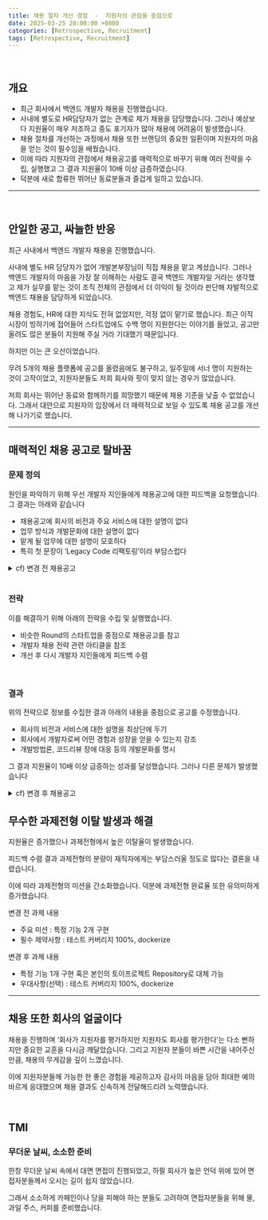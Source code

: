 ```yaml
---
title: 채용 절차 개선 경험  -  지원자의 관점을 중점으로
date: 2025-03-25 20:00:00 +0800
categories: [Retrospective, Recruitment]
tags: [Retrospective, Recruitment]    
---
```

<br>


## 개요

- 최근 회사에서 백엔드 개발자 채용을 진행했습니다.
- 사내에 별도로 HR담당자가 없는 관계로 제가 채용을 담당했습니다. 그러나 예상보다 지원율이 매우 저조하고 중도 포기자가 많아 채용에 어려움이 발생했습니다.
- 채용 절차를 개선하는 과정에서 채용 또한 브랜딩의 중요한 일환이며 지원자의 마음을 얻는 것이 필수임을 배웠습니다.
- 이에 따라 지원자의 관점에서 채용공고를 매력적으로 바꾸기 위해 여러 전략을 수립, 실행했고 그 결과 지원율이 10배 이상 급증하였습니다.
- 덕분에 새로 합류한 뛰어난 동료분들과 즐겁게 일하고 있습니다.

---

<br>

## 안일한 공고, 싸늘한 반응

최근 사내에서 백엔드 개발자 채용을 진행했습니다.

사내에 별도 HR 담당자가 없어 개발본부장님이 직접 채용을 맡고 계셨습니다. 그러나 백엔드 개발자의 마음을 가장 잘 이해하는 사람도 결국 백엔드 개발자일 거라는 생각했고 제가 실무를 맡는 것이 조직 전체의 관점에서 더 이익이 될 것이라 판단해 자발적으로 백엔드 채용을 담당하게 되었습니다.

채용 경험도, HR에 대한 지식도 전혀 없었지만, 걱정 없이 맡기로 했습니다. 최근 이직 시장이 빙하기에 접어들어 스타트업에도 수백 명이 지원한다는 이야기를 들었고, 공고만 올려도 많은 분들이 지원해 주실 거라 기대했기 때문입니다.

하지만 이는 큰 오산이었습니다.

무려 5개의 채용 플랫폼에 공고를 올렸음에도 불구하고, 일주일에 서너 명이 지원하는 것이 고작이었고, 지원자분들도 저희 회사와 핏이 맞지 않는 경우가 많았습니다.

저희 회사는 뛰어난 동료와 함께하기를 희망했기 때문에 채용 기준을 낮출 수 없었습니다. 그래서 대안으로 지원자의 입장에서 더 매력적으로 보일 수 있도록 채용 공고를 개선해 나가기로 했습니다.

---

## 매력적인 채용 공고로 탈바꿈

### 문제 정의

원인을 파악하기 위해 우선 개발자 지인들에게 채용공고에 대한 피드백을 요청했습니다. 그 결과는 아래와 같습니다

- 채용공고에 회사의 비전과 주요 서비스에 대한 설명이 없다
- 업무 방식과 개발문화에 대한 설명이 없다
- 맡게 될 업무에 대한 설명이 모호하다
- 특히 첫 문장이 ‘Legacy Code 리팩토링’이라 부담스럽다

<details>
<summary>cf) 변경 전 채용공고</summary>
<div markdown="1">

 
    
    **주요 업무 내용**
    
    • **Legacy Code 리팩토링**을 하고 있습니다.
    • **REST API , 데이터베이스 설계 및 개발**을 하고 있습니다.
    • 고객과 긱워커(이루미)간의 **자동 매칭 고도화 작업** 중에 있습니다.
    • 더 나아가 축척 데이터를 바탕으로 빅데이터와 인공지능 자동화 기술을 적용할 예정입니다.
    • 고객과 이루미의 만족도를 높이기 위해 협업 툴과 같은 양질의 서비스를 개발 중입니다
    
    **이런 분들을 찾고 있습니다!** 
    • 경력 4년 이상의 웹/앱 기반 Backend 개발 경험 있으신 분
    • Spring boot, JPA에 능숙하신 분
    • REST API , 데이터베이스 설계 및 개발 경험 있으신 분
    • 꼼꼼하고 직무에 대한 책임감이 있는 분
    • 적극적이고 유연한 커뮤니케이션 역량을 보유하신 분
    • 업무를 주도적으로 수행 및 개선할 수 있으며, 의사표현을 명확하게 할 수 있는 분 
    
    **우대사항**
    • 쿠버네티스 경험이 있으신 분
    • Docker, AWS 경험 있으신 분
    • 새로운 것을 배울 때 즐기시는 분
    • 커뮤니케이션에 있어 상대방을 존중하고 배려하실 수 있는 분
    
    .
    .
    .
    생략 (기타 복지 등)
    

</div>
</details>

<br>
    
### 전략

이를 해결하기 위해 아래의 전략을 수립 및 실행했습니다.

- 비슷한 Round의 스타트업을 중점으로 채용공고를 참고
- 개발자 채용 전략 관련 아티클을 참조
- 개선 후 다시 개발자 지인들에게 피드백 수렴

<br>

### 결과



위의 전략으로 정보를 수집한 결과 아래의 내용을 중점으로 공고를 수정했습니다.

- 회사의 비전과 서비스에 대한 설명을 최상단에 두기
- 회사에서 개발자로써 어떤 경험과 성장을 얻을 수 있는지 강조
- 개발방법론, 코드리뷰 장애 대응 등의 개발문화를 명시

그 결과 지원율이 10배 이상 급증하는 성과를 달성했습니다. 그러나 다른 문제가 발생했습니다

<details>
<summary>cf) 변경 후 채용공고</summary>
<div markdown="1">
  
    
    ### 이지태스크를 소개합니다
    
    ### **“이지태스크는 프리랜서 고용 시장을 혁신하여 유연한 고용 생태계를 만듭니다”**
    
    - 이지태스크는 **실시간 사무 보조를 받을 수 있는** **온라인 시간제 사무 보조 플랫폼이에요**
    - 필요한 시간만큼 일을 맡기고, 가능한 시간만큼 일하고 싶은 사람들을 연결하고 있어요
    - 이지태스크는 직원을 고용하자니 부담스럽고 혼자 일하기엔 버거운 경험을 토대로 시작되었어요
    - 누구나 필요한 인력을 공급받고, 업무 서포터는 경력을 인정받을 수 있는 시스템을 구축하고 있어요
    
    ### 이지태스크 개발자는 이런 성장을 할 수 있어요
    
    - 기술적 난이도가 요구되는 매칭 서비스의 비동기 아키텍쳐를 설계하고 안정적으로 운영하는 경험을 얻을 수 있어요
    - 필요에 따라 적극적으로 새로운 기술을 도입하고 배울 수 있어요
    - Product Owner와 함께 체계적으로 프로덕트를 성장시키는 경험을 얻을 수 있어요
    - 유저 경험을 중심으로 깊이 있는 기술적 고민을 해결하는 경험을 얻을 수 있어요
    
    ### 이지태스크 개발자는 이렇게 일해요
    
    ### 기술적으로 성장해요
    
    - 이지태스크의 서버를 주도적으로 설계하고 개발해요
        - 특히 고객과 긱워커(이루미)간의 매칭 시스템을 고도화해요
    - 데이터 드리븐 의사결정에 따라 체계적으로 서비스를 성장시켜요
    - 비즈니스 요구를 충족하기 위해 클라우드 인프라를 설계하고 적용해요
    
    ### 협업해요
    
    - Product Owner, 디자이너, 동료 개발자와 함께 에자일 방식으로 긴밀하게 협업해요
    - 코드 리뷰를 통해 소프트웨어의 품질을 지키고 함께 성장해요
    - 장애에 공동으로 대응하고 회고를 통해 성장의 기회로 삼아요
    
    ### 이런 분과 함께하고 싶어요
    
    - 더 뛰어난 엔지니어가 되기 위해 성장을 원하는 분
    - 경력 3년 이상의 Backend 개발 경험 있으신 분
    - Spring boot, JPA, Querydsl에 능숙하신 분 or 1개 이상의 객체지향 언어와 ORM을 능숙하게 다룰 수 있는 분
    - REST API와 데이터베이스의 설계 및 개발이 능숙하신 분
    - 문제의 본질을 이해하고 체계적으로 해결 전략을 짜는 분
    - 업무를 능동적으로 참여하며 논리적으로 자신의 생각을 설명할 수 있는 분
    
    ### 이런 장점이 있다면 더욱 좋아요
    
    - Kubernetes 경험이 있으신 분
    - 객체 지향 프로그래밍에 능숙한 분
    - 테스트 주도 개발에 능숙한 분
    - 2년 이상 Continuous Integration과 Continuous Deployment 경험이 있으신 분
    
    ### 이런 기술을 사용하고 있어요
    
    - Java 17, Gradle, JUnit5
    - Spring MVC, Spring Boot, Spring Batch, Spring Quartz
    - JPA/Hibernate, MariaDB, Redis
    - Docker, Kubernetes, Jenkins, ArgoCD, AWS
    - Grafana, Prometheus
    - Slack, Jira, Confluence, GitLab

</div>
</details>



## 무수한 과제전형 이탈 발생과 해결

지원율은 증가했으나 과제전형에서 높은 이탈율이 발생했습니다.

피드백 수렴 결과 과제전형의 분량이 재직자에게는 부담스러울 정도로 많다는 결론을 내렸습니다.

이에 따라 과제전형의 미션을 간소화했습니다. 덕분에 과제전형 완료율 또한 유의미하게 증가했습니다.

변경 전 과제 내용

- 주요 미션 : 특정 기능 2개 구현
- 필수 제약사항 : 테스트 커버리지 100%, dockerize

변경 후 과제 내용

- 특정 기능 1개 구현 혹은 본인의 토이프로젝트 Repository로 대체 가능
- 우대사항(선택) : 테스트 커버리지 100%, dockerize

---

## 채용 또한 회사의 얼굴이다

채용을 진행하며 ‘회사가 지원자를 평가하지만 지원자도 회사를 평가한다’는 다소 뻔하지만 중요한 교훈을 다시금 깨달았습니다. 그리고 지원자 분들이 바쁜 시간을 내어주신 만큼, 채용의 무게감을 깊이 느꼈습니다.

이에 지원자분들께 가능한 한 좋은 경험을 제공하고자 감사의 마음을 담아 최대한 예의 바르게 응대했으며 채용 결과도 신속하게 전달해드리려 노력했습니다.

<br>

## TMI


### 무더운 날씨, 소소한 준비

한창 무더운 날씨 속에서 대면 면접이 진행되었고, 하필 회사가 높은 언덕 위에 있어 면접자분들께서 오시는 길이 쉽지 않았습니다.

그래서 소소하게 카페인이나 당을 피해야 하는 분들도 고려하여 면접자분들을 위해 물, 과일 주스, 커피를 준비했습니다.
